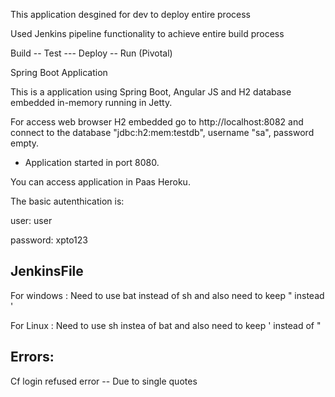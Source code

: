 This application desgined for dev to deploy entire process

 Used Jenkins pipeline functionality to achieve entire build process
 
 Build -- Test --- Deploy -- Run (Pivotal)


Spring Boot Application

This is a application using Spring Boot, Angular JS and H2 database embedded in-memory running in Jetty.

For access web browser H2 embedded go to http://localhost:8082 and connect to the database "jdbc:h2:mem:testdb", username "sa", password empty.

- Application started in port 8080.

You can access application in Paas Heroku.

The basic autenthication is:

user: user

password: xpto123




JenkinsFile 
-----------
For windows : Need to use bat instead of sh and also need to keep " instead '

For Linux : Need to use sh instea of bat and also need to keep ' instead of "

Errors:
-----------
Cf login refused error -- Due to single quotes
